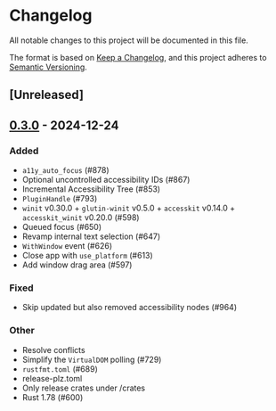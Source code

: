 # Changelog

All notable changes to this project will be documented in this file.

The format is based on [Keep a Changelog](https://keepachangelog.com/en/1.0.0/),
and this project adheres to [Semantic Versioning](https://semver.org/spec/v2.0.0.html).

## [Unreleased]

## [0.3.0](https://github.com/marc2332/freya/compare/freya-common-v0.2.1...freya-common-v0.3.0) - 2024-12-24

### Added

- `a11y_auto_focus` (#878)
- Optional uncontrolled accessibility IDs (#867)
- Incremental Accessibility Tree (#853)
- `PluginHandle` (#793)
- `winit` v0.30.0 + `glutin-winit` v0.5.0 + `accesskit` v0.14.0 + `accesskit_winit` v0.20.0  (#598)
- Queued focus (#650)
- Revamp internal text selection (#647)
- `WithWindow` event (#626)
- Close app with `use_platform` (#613)
- Add window drag area (#597)

### Fixed

- Skip updated but also removed accessibility nodes (#964)

### Other

- Resolve conflicts
- Simplify the `VirtualDOM` polling (#729)
- `rustfmt.toml` (#689)
- release-plz.toml
- Only release crates under /crates
- Rust 1.78 (#600)
